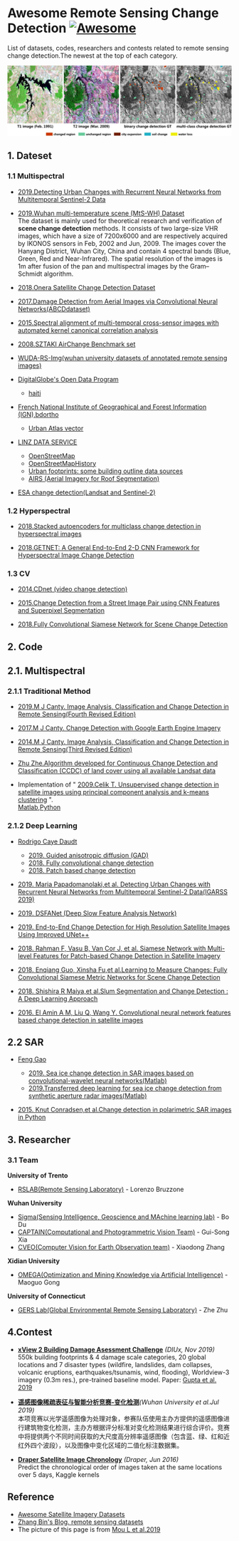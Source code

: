 # Awesome Remote Sensing Change Detection [![Awesome](https://awesome.re/badge-flat.svg)](https://awesome.re)

List of datasets, codes, researchers and contests related to remote sensing change detection.The newest at the top of each category.

![](/2018.recurrent&#32;convolutional&#32;neural&#32;network.jpg)



## 1. Dateset

### 1.1 Multispectral 

- [2019.Detecting Urban Changes with Recurrent Neural Networks from Multitemporal Sentinel-2 Data](https://github.com/granularai/ChangeDetection)
  
- [2019.Wuhan multi-temperature scene (MtS-WH) Dataset](http://sigma.whu.edu.cn/newspage.php?q=2019_03_26)   
The dataset is mainly used for theoretical research and verification of **scene change detection** methods. It consists of two large-size VHR images, which have a size of 7200x6000 and are respectively acquired by IKONOS sensors in Feb, 2002 and Jun, 2009. The images cover the Hanyang District, Wuhan City, China and contain 4 spectral bands (Blue, Green, Red and Near-Infrared). The spatial resolution of the images is 1m after fusion of the pan and multispectral images by the Gram–Schmidt algorithm.

- [2018.Onera Satellite Change Detection Dataset](https://rcdaudt.github.io/oscd/)

- [2017.Damage Detection from Aerial Images via Convolutional Neural Networks(ABCDdataset)](https://github.com/gistairc/ABCDdataset)

- [2015.Spectral alignment of multi-temporal cross-sensor images with automated kernel canonical correlation analysis](https://sites.google.com/site/michelevolpiresearch/codes/cross-sensor) 

- [2008.SZTAKI AirChange Benchmark set](http://web.eee.sztaki.hu/remotesensing/airchange_benchmark.html)  

- [WUDA-RS-Img(wuhan university datasets of annotated remote sensing images)](http://captain.whu.edu.cn/WUDA-RSImg/index.html)

- [DigitalGlobe's Open Data Program](https://www.digitalglobe.com/opendata/all-events)
    - [haiti](https://www.digitalglobe.com/ecosystem/open-data/haiti)

- [French National Institute of Geographical and Forest Information (IGN),bdortho](http://professionnels.ign.fr/bdortho)  
  - [Urban Atlas vector](https//www.eea.europa.eu/data-and-maps/data/urban-atlas)

- [LINZ DATA SERVICE](https://data.linz.govt.nz/)
    - [OpenStreetMap](https://extract.bbbike.org/)
    - [OpenStreetMapHistory](https://download.geofabrik.de/australia-oceania/new-zealand.html#)
    - [Urban footprints: some building outline data sources](http://www.undertheraedar.com/2015/07/urban-footprints-some-building-outline.html)
    - [AIRS (Aerial Imagery for Roof Segmentation)](https://www.airs-dataset.com/)

- [ESA change detection(Landsat and Sentinel-2)](https://earth.esa.int/web/earth-watching/change-detection)


### 1.2 Hyperspectral 

- [2018.Stacked autoencoders for multiclass change detection in hyperspectral images](https://citius.usc.es/investigacion/datasets/hyperspectral-change-detection-dataset)

- [2018.GETNET: A General End-to-End 2-D CNN Framework for Hyperspectral Image Change Detection](https://drive.google.com/file/d/1cWy6KqE0rymSk5-ytqr7wM1yLMKLukfP/view)


### 1.3 CV

- [2014.CDnet (video change detection)](http://changedetection.net/)

- [2015.Change Detection from a Street Image Pair using CNN Features and Superpixel Segmentation](http://www.vision.is.tohoku.ac.jp/us/research/4d_city_modeling/pano_cd_dataset/)

- [2018.Fully Convolutional Siamese Network for Scene Change Detection](https://github.com/gmayday1997/SceneChangeDet)



## 2. Code

## 2.1. Multispectral

### 2.1.1 Traditional Method 

- [2019.M J Canty. Image Analysis, Classification and Change Detection in Remote Sensing(Fourth Revised Edition)](https://github.com/mortcanty/CRC4Docker)

- [2017.M J Canty. Change Detection with Google Earth Engine Imagery](https://github.com/mortcanty/earthengine)

- [2014.M J Canty. Image Analysis, Classification and Change Detection in Remote Sensing(Third Revised Edition)](https://github.com/mortcanty/CRCPython)

- [Zhu Zhe.Algorithm developed for Continuous Change Detection and Classification (CCDC) of land cover using all available Landsat data](https://github.com/GERSL/CCDC)

- Implementation of " [2009.Celik T. Unsupervised change detection in satellite images using principal component analysis and k-means clustering](https://ieeexplore.ieee.org/abstract/document/5196726/) ".  
[Matlab](https://github.com/rulixiang/ChangeDetectionPCAKmeans),[Python](https://github.com/abhijeet3922/Change-Detection-in-Satellite-Imagery)


### 2.1.2 Deep Learning

- [Rodrigo Caye Daudt](https://rcdaudt.github.io/)
  - [2019. Guided anisotropic diffusion (GAD) ](https://github.com/rcdaudt/guided_anisotropic_diffusion)
  - [2018. Fully convolutional change detection](https://github.com/rcdaudt/fully_convolutional_change_detection)
  - [2018. Patch based change detection](https://github.com/rcdaudt/patch_based_change_detection)

- [2019. Maria Papadomanolaki,et al. Detecting Urban Changes with Recurrent Neural Networks from Multitemporal Sentinel-2 Data(IGARSS 2019)](https://github.com/granularai/ChangeDetection)

- [2019. DSFANet (Deep Slow Feature Analysis Network)](https://github.com/rulixiang/DSFANet)

- [2019. End-to-End Change Detection for High Resolution Satellite Images Using Improved UNet++](https://github.com/daifeng2016/End-to-end-CD-for-VHR-satellite-image)

- [2018. Rahman F, Vasu B, Van Cor J, et al. Siamese Network with Multi-level Features for Patch-based Change Detection in Satellite Imagery](https://github.com/vbhavank/Siamese-neural-network-for-change-detection)

- [2018. Enqiang Guo, Xinsha Fu,et al.Learning to Measure Changes: Fully Convolutional Siamese Metric Networks for Scene Change Detection](https://github.com/gmayday1997/SceneChangeDet)

- [2018. Shishira R Maiya,et al.Slum Segmentation and Change Detection : A Deep Learning Approach](https://github.com/cbsudux/Mumbai-slum-segmentation)

- [2016. El Amin A M, Liu Q, Wang Y. Convolutional neural network features based change detection in satellite images](https://github.com/vbhavank/Unstructured-change-detection-using-CNN)



## 2.2 SAR
- [Feng Gao](https://summitgao.github.io/)
  - [2019. Sea ice change detection in SAR images based on convolutional-wavelet neural networks(Matlab)](https://github.com/summitgao/SAR_Change_Detection_CWNN)
  - [2019.Transferred deep learning for sea ice change detection from synthetic aperture radar images(Matlab)](https://github.com/summitgao/SAR-Change-Detection-MLFN)

- [2015. Knut Conradsen,et al.Change detection in polarimetric SAR images in Python](https://github.com/fouronnes/SAR-change-detection)



## 3. Researcher

### 3.1 Team

**University of Trento**
- [RSLAB(Remote Sensing Laboratory)](https://rslab.disi.unitn.it/people/) - Lorenzo Bruzzone 
  
**Wuhan University**
- [Sigma(Sensing Intelligence, Geoscience and MAchine learning lab)](http://sigma.whu.edu.cn/index.php) - Bo Du
- [CAPTAIN(Computational and Photogrammetric Vision Team)](http://captain.whu.edu.cn/index.html) - Gui-Song Xia
- [CVEO(Computer Vision for Earth Observation team)](https://cveo.github.io/) - Xiaodong Zhang 

**Xidian University**
- [OMEGA(Optimization and Mining Knowledge via Artificial Intelligence)](http://web.xidian.edu.cn/mggong/index.html) - Maoguo Gong

**University of Connecticut**
- [GERS Lab(Global Environmental Remote Sensing Laboratory)](https://gerslab.uconn.edu/) - Zhe Zhu



## 4.Contest

- [**xView 2 Building Damage Asessment Challenge**](https://xview2.org) *(DIUx, Nov 2019)*  
550k building footprints & 4 damage scale categories, 20 global locations and 7 disaster types (wildfire, landslides, dam collapses, volcanic eruptions, earthquakes/tsunamis, wind, flooding), Worldview-3 imagery (0.3m res.), pre-trained baseline model. Paper: [Gupta et al. 2019](http://openaccess.thecvf.com/content_CVPRW_2019/html/cv4gc/Gupta_Creating_xBD_A_Dataset_for_Assessing_Building_Damage_from_Satellite_CVPRW_2019_paper.html)

- [**遥感图像稀疏表征与智能分析竞赛-变化检测**](http://rscup.bjxintong.com.cn/#/theme/4)*(Wuhan University et al.Jul 2019)*     
本项竞赛以光学遥感图像为处理对象，参赛队伍使用主办方提供的遥感图像进行建筑物变化检测，主办方根据评分标准对变化检测结果进行综合评价。竞赛中将提供两个不同时间获取的大尺度高分辨率遥感图像（包含蓝、绿、红和近红外四个波段），以及图像中变化区域的二值化标注数据集。   

- [**Draper Satellite Image Chronology**](https://www.kaggle.com/c/draper-satellite-image-chronology) *(Draper, Jun 2016)*  
Predict the chronological order of images taken at the same locations over 5 days, Kaggle kernels



## Reference
- [Awesome Satellite Imagery Datasets](https://github.com/chrieke/awesome-satellite-imagery-datasets)
- [Zhang Bin's Blog. remote sensing datasets](https://zhangbin0917.github.io/2018/06/12/%E9%81%A5%E6%84%9F%E6%95%B0%E6%8D%AE%E9%9B%86/)
- The picture of this page is from [Mou L et al.2019](https://ieeexplore.ieee.org/document/8541102)
  


